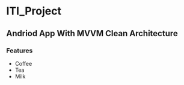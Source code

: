 # ITI_Project
<h2>Andriod App With MVVM Clean Architecture</h2>

<h3>Features</h3>

<ul style="list-style-type:disc">
  <li>Coffee</li>
  <li>Tea</li>
  <li>Milk</li>
</ul>

